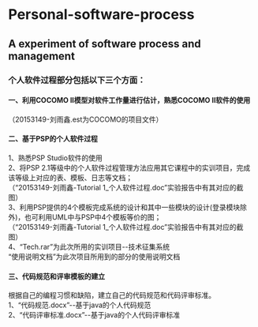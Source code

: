 # Personal-software-process
## A experiment of software process and management
### 个人软件过程部分包括以下三个方面：<br>
#### 一、利用COCOMO II模型对软件工作量进行估计，熟悉COCOMO II软件的使用<br>
  （20153149-刘雨鑫.est为COCOMO的项目文件）
#### 二、基于PSP的个人软件过程<br>
   1、熟悉PSP Studio软件的使用<br>
   2、将PSP 2.1等级中的个人软件过程管理方法应用其它课程中的实训项目，完成该等级上对应的表、模板、日志等文档；<br>
      （“20153149-刘雨鑫-Tutorial 1_个人软件过程.doc”实验报告中有其对应的截图）<br>
   3、利用PSP提供的4个模板完成系统的设计和其中一些模块的设计(登录模块除外)，也可利用UML中与PSP中4个模板等价的图；<br>
      （“20153149-刘雨鑫-Tutorial 1_个人软件过程.doc”实验报告中有其对应的截图）<br>
   4、“Tech.rar”为此次所用的实训项目--技术征集系统<br>
      “使用说明文档”为此次项目所用到的部分的使用说明文档<br>
#### 三、代码规范和评审模板的建立<br>
   根据自己的编程习惯和缺陷，建立自己的代码规范和代码评审标准。<br>
   1、“代码规范.docx”--基于java的个人代码规范<br>
   2、“代码评审标准.docx”--基于java的个人代码评审标准<br>



